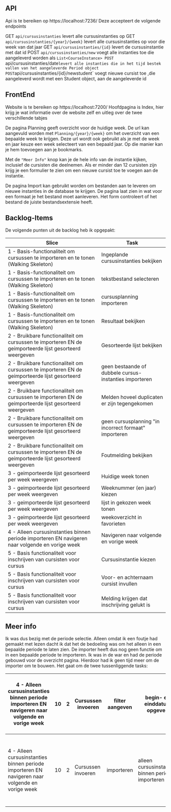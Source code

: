 ## API

Api is te bereiken op https://localhost:7236/
Deze accepteert de volgende endpoints

GET `api/cursusinstanties` levert alle cursusinstanties op
GET `api/cursusinstanties/{year}/{week}` levert alle cursusinstanties op voor die week van dat jaar
GET `api/cursusinstanties/{id}` levert de cursusinstantie met dat id
POST `api/cursusinstanties/new` voegt alle instanties toe die aangeleverd worden als `List<CourseInstance>
POST `api/cursusinstanties/date` levert alle instanties die in het tijd bestek vallen van het aangeleverde Period object
POST `api/cursusinstanties/{id}/newstudent` voegt nieuwe cursist toe ,die aangeleverd wordt met een Student object, aan de aangeleverde id 

## FrontEnd

Website is te bereiken op https://localhost:7200/
Hoofdpagina is Index, hier krijg je wat informatie over de website zelf en uitleg over de twee verschillende tabjes

De pagina Planning geeft overzicht voor de huidige week. De url kan aangevuld worden met `Planning/{year}/{week}`  om het overzicht van een bepaalde week te krijgen. Deze url wordt ook gebruikt als je met de week en jaar keuze een week selecteert van een bepaald jaar. Op die manier kan je hem toevoegen aan je bookmarks. 

Met de `"Meer Info"` knop kan je de hele info van de instantie kijken, inclusief de cursisten die deelnemen. Als er minder dan 12 cursisten zijn krijg je een formulier te zien om een nieuwe cursist toe te voegen aan de instantie.


De pagina Import kan gebruikt worden om bestanden aan te leveren om nieuwe instanties in de database te krijgen. De pagina laat zien in wat voor een formaat je het bestand moet aanleveren. Het form controleert of het bestand de juiste bestandsextensie heeft. 

## Backlog-Items

De volgende punten uit de backlog heb ik opgepakt:

| Slice                                                                                                   | Task                                                   |
| ------------------------------------------------------------------------------------------------------- | ------------------------------------------------------ |
| 1 - Basis-functionaliteit om cursussen te importeren en te tonen (Walking Skeleton)                     | Ingeplande cursusinstanties bekijken                   |
| 1 - Basis-functionaliteit om cursussen te importeren en te tonen (Walking Skeleton)                     | tekstbestand selecteren                                |
| 1 - Basis-functionaliteit om cursussen te importeren en te tonen (Walking Skeleton)                     | cursusplanning importeren                              |
| 1 - Basis-functionaliteit om cursussen te importeren en te tonen (Walking Skeleton)                     | Resultaat bekijken                                     |
| 2 - Bruikbare functionaliteit om cursussen te importeren EN de geimporteerde lijst gesorteerd weergeven | Gesorteerde lijst bekijken                             |
| 2 - Bruikbare functionaliteit om cursussen te importeren EN de geimporteerde lijst gesorteerd weergeven | geen bestaande of dubbele cursus-instanties importeren |
| 2 - Bruikbare functionaliteit om cursussen te importeren EN de geimporteerde lijst gesorteerd weergeven | Melden hoveel duplicaten er zijn tegengekomen          |
| 2 - Bruikbare functionaliteit om cursussen te importeren EN de geimporteerde lijst gesorteerd weergeven | geen cursusplanning "in incorrect formaat" importeren  |
| 2 - Bruikbare functionaliteit om cursussen te importeren EN de geimporteerde lijst gesorteerd weergeven | Foutmelding bekijken                                   |
| 3 - geimporteerde lijst gesorteerd per week weergeven                                                   | Huidige week tonen                                     |
| 3 - geimporteerde lijst gesorteerd per week weergeven                                                   | Weeknummer (en jaar) kiezen                            |
| 3 - geimporteerde lijst gesorteerd per week weergeven                                                   | lijst in gekozen week tonen                            |
| 3 - geimporteerde lijst gesorteerd per week weergeven                                                   | weekoverzicht in favorieten                            |
| 4 - Alleen cursusinstanties binnen periode importeren EN navigeren naar volgende en vorige week         | Navigeren naar volgende en vorige week                 |
| 5 - Basis functionaliteit voor inschrijven van cursisten voor cursus                                    | Cursusinstantie kiezen                                 |
| 5 - Basis functionaliteit voor inschrijven van cursisten voor cursus                                    | Voor- en achternaam cursist invullen                   |
| 5 - Basis functionaliteit voor inschrijven van cursisten voor cursus                                    | Melding krijgen dat inschrijving gelukt is             |



## Meer info

Ik was dus bezig met de periode selectie. Alleen omdat ik een foutje had gemaakt met lezen dacht ik dat het de bedoeling was om het alleen in een bepaalde periode te laten zien. De importer heeft dus nog geen functie om in een bepaalde periode te importeren. Ik was in de war en had de periode gebouwd voor de overzicht pagina. Hierdoor had ik geen tijd meer om de importer om te bouwen. Het gaat om de twee tussenliggende tasks:


| 4 - Alleen cursusinstanties binnen periode importeren EN navigeren naar volgende en vorige week | 10 | 2 | Cursussen invoeren | filter aangeven | begin- en einddatum opgeven                       | zodat ik er voor kan kiezen dat alleen cursussen uit een bepaalde periode worden     |
| ----------------------------------------------------------------------------------------------- | -- | - | ------------------ | --------------- | ------------------------------------------------- | ------------------------------------------------------------------------------------ |
| 4 - Alleen cursusinstanties binnen periode importeren EN navigeren naar volgende en vorige week | 10 | 2 | Cursussen invoeren | importeren      | alleen cursusinstanties binnen periode importeren | cursussen die eindigen op of na een startdatum, en beginnen op of voor een einddatum |


